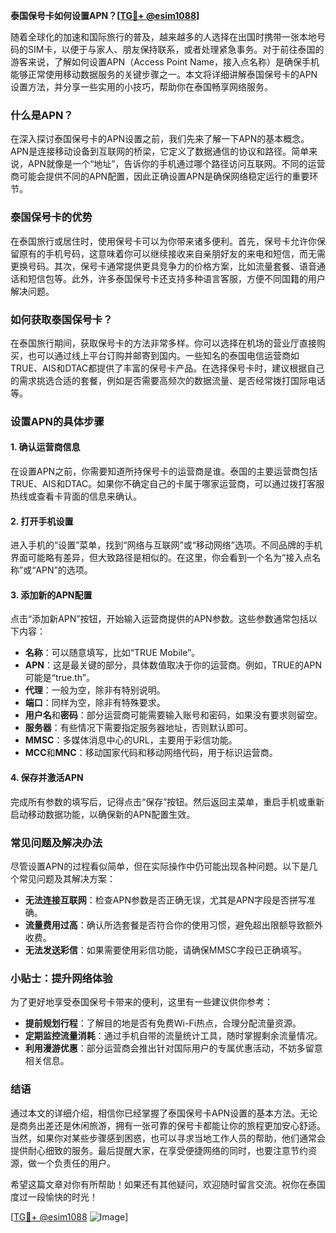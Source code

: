 **泰国保号卡如何设置APN？[[TG💪+ @esim1088](https://t.me/s/esim1088)]**

随着全球化的加速和国际旅行的普及，越来越多的人选择在出国时携带一张本地号码的SIM卡，以便于与家人、朋友保持联系，或者处理紧急事务。对于前往泰国的游客来说，了解如何设置APN（Access Point Name，接入点名称）是确保手机能够正常使用移动数据服务的关键步骤之一。本文将详细讲解泰国保号卡的APN设置方法，并分享一些实用的小技巧，帮助你在泰国畅享网络服务。

### 什么是APN？

在深入探讨泰国保号卡的APN设置之前，我们先来了解一下APN的基本概念。APN是连接移动设备到互联网的桥梁，它定义了数据通信的协议和路径。简单来说，APN就像是一个“地址”，告诉你的手机通过哪个路径访问互联网。不同的运营商可能会提供不同的APN配置，因此正确设置APN是确保网络稳定运行的重要环节。

### 泰国保号卡的优势

在泰国旅行或居住时，使用保号卡可以为你带来诸多便利。首先，保号卡允许你保留原有的手机号码，这意味着你可以继续接收来自亲朋好友的来电和短信，而无需更换号码。其次，保号卡通常提供更具竞争力的价格方案，比如流量套餐、语音通话和短信包等。此外，许多泰国保号卡还支持多种语言客服，方便不同国籍的用户解决问题。

### 如何获取泰国保号卡？

在泰国旅行期间，获取保号卡的方法非常多样。你可以选择在机场的营业厅直接购买，也可以通过线上平台订购并邮寄到国内。一些知名的泰国电信运营商如TRUE、AIS和DTAC都提供了丰富的保号卡产品。在选择保号卡时，建议根据自己的需求挑选合适的套餐，例如是否需要高频次的数据流量、是否经常拨打国际电话等。

### 设置APN的具体步骤

#### 1. 确认运营商信息

在设置APN之前，你需要知道所持保号卡的运营商是谁。泰国的主要运营商包括TRUE、AIS和DTAC。如果你不确定自己的卡属于哪家运营商，可以通过拨打客服热线或查看卡背面的信息来确认。

#### 2. 打开手机设置

进入手机的“设置”菜单，找到“网络与互联网”或“移动网络”选项。不同品牌的手机界面可能略有差异，但大致路径是相似的。在这里，你会看到一个名为“接入点名称”或“APN”的选项。

#### 3. 添加新的APN配置

点击“添加新APN”按钮，开始输入运营商提供的APN参数。这些参数通常包括以下内容：

- **名称**：可以随意填写，比如“TRUE Mobile”。
- **APN**：这是最关键的部分，具体数值取决于你的运营商。例如，TRUE的APN可能是“true.th”。
- **代理**：一般为空，除非有特别说明。
- **端口**：同样为空，除非有特殊要求。
- **用户名**和**密码**：部分运营商可能需要输入账号和密码，如果没有要求则留空。
- **服务器**：有些情况下需要指定服务器地址，否则默认即可。
- **MMSC**：多媒体消息中心的URL，主要用于彩信功能。
- **MCC**和**MNC**：移动国家代码和移动网络代码，用于标识运营商。

#### 4. 保存并激活APN

完成所有参数的填写后，记得点击“保存”按钮。然后返回主菜单，重启手机或重新启动移动数据功能，以确保新的APN配置生效。

### 常见问题及解决办法

尽管设置APN的过程看似简单，但在实际操作中仍可能出现各种问题。以下是几个常见问题及其解决方案：

- **无法连接互联网**：检查APN参数是否正确无误，尤其是APN字段是否拼写准确。
- **流量费用过高**：确认所选套餐是否符合你的使用习惯，避免超出限额导致额外收费。
- **无法发送彩信**：如果需要使用彩信功能，请确保MMSC字段已正确填写。

### 小贴士：提升网络体验

为了更好地享受泰国保号卡带来的便利，这里有一些建议供你参考：

- **提前规划行程**：了解目的地是否有免费Wi-Fi热点，合理分配流量资源。
- **定期监控流量消耗**：通过手机自带的流量统计工具，随时掌握剩余流量情况。
- **利用漫游优惠**：部分运营商会推出针对国际用户的专属优惠活动，不妨多留意相关信息。

### 结语

通过本文的详细介绍，相信你已经掌握了泰国保号卡APN设置的基本方法。无论是商务出差还是休闲旅游，拥有一张可靠的保号卡都能让你的旅程更加安心舒适。当然，如果你对某些步骤感到困惑，也可以寻求当地工作人员的帮助，他们通常会提供耐心细致的服务。最后提醒大家，在享受便捷网络的同时，也要注意节约资源，做一个负责任的用户。

希望这篇文章对你有所帮助！如果还有其他疑问，欢迎随时留言交流。祝你在泰国度过一段愉快的时光！

[[TG💪+ @esim1088](https://t.me/s/esim1088) ![Image](https://i.postimg.cc/4NQfJmqS/Snipaste-2025-05-13-00-14-12.png)]